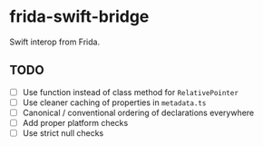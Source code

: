 # frida-swift-bridge

Swift interop from Frida.

## TODO
- [ ] Use function instead of class method for `RelativePointer`
- [ ] Use cleaner caching of properties in `metadata.ts`
- [ ] Canonical / conventional ordering of declarations everywhere
- [ ] Add proper platform checks
- [ ] Use strict null checks
